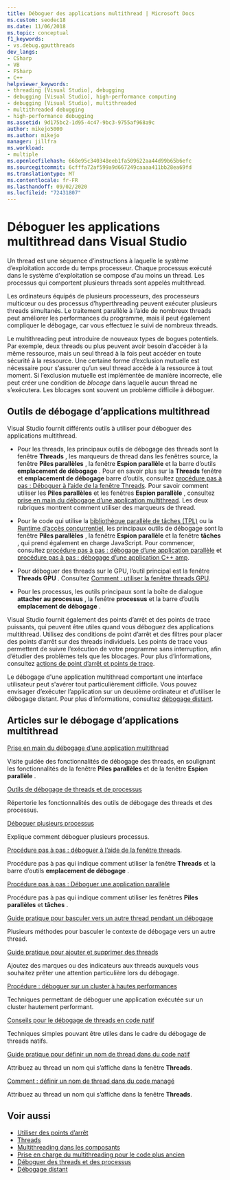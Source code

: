 ```yaml
---
title: Déboguer des applications multithread | Microsoft Docs
ms.custom: seodec18
ms.date: 11/06/2018
ms.topic: conceptual
f1_keywords:
- vs.debug.gputthreads
dev_langs:
- CSharp
- VB
- FSharp
- C++
helpviewer_keywords:
- threading [Visual Studio], debugging
- debugging [Visual Studio], high-performance computing
- debugging [Visual Studio], multithreaded
- multithreaded debugging
- high-performance debugging
ms.assetid: 9d175bc2-1d95-4c47-9bc3-9755af968a9c
author: mikejo5000
ms.author: mikejo
manager: jillfra
ms.workload:
- multiple
ms.openlocfilehash: 668e95c340348eeb1fa509622aa44d99b65b6efc
ms.sourcegitcommit: 6cfffa72af599a9d667249caaaa411bb28ea69fd
ms.translationtype: MT
ms.contentlocale: fr-FR
ms.lasthandoff: 09/02/2020
ms.locfileid: "72431807"
---
```

# <a name="debug-multithreaded-applications-in-visual-studio"></a>Déboguer les applications multithread dans Visual Studio
Un thread est une séquence d’instructions à laquelle le système d’exploitation accorde du temps processeur. Chaque processus exécuté dans le système d'exploitation se compose d'au moins un thread. Les processus qui comportent plusieurs threads sont appelés multithread.

Les ordinateurs équipés de plusieurs processeurs, des processeurs multicœur ou des processus d’hyperthreading peuvent exécuter plusieurs threads simultanés. Le traitement parallèle à l’aide de nombreux threads peut améliorer les performances du programme, mais il peut également compliquer le débogage, car vous effectuez le suivi de nombreux threads.

Le multithreading peut introduire de nouveaux types de bogues potentiels. Par exemple, deux threads ou plus peuvent avoir besoin d’accéder à la même ressource, mais un seul thread à la fois peut accéder en toute sécurité à la ressource. Une certaine forme d’exclusion mutuelle est nécessaire pour s’assurer qu’un seul thread accède à la ressource à tout moment. Si l’exclusion mutuelle est implémentée de manière incorrecte, elle peut créer une condition de *blocage* dans laquelle aucun thread ne s’exécutera. Les blocages sont souvent un problème difficile à déboguer.

## <a name="tools-for-debugging-multithreaded-apps"></a>Outils de débogage d’applications multithread

Visual Studio fournit différents outils à utiliser pour déboguer des applications multithread.

- Pour les threads, les principaux outils de débogage des threads sont la fenêtre **Threads** , les marqueurs de thread dans les fenêtres source, la fenêtre **Piles parallèles** , la fenêtre **Espion parallèle** et la barre d’outils **emplacement de débogage** . Pour en savoir plus sur la **Threads** fenêtre et **emplacement de débogage** barre d’outils, consultez [procédure pas à pas : Déboguer à l’aide de la fenêtre Threads](../debugger/how-to-use-the-threads-window.md). Pour savoir comment utiliser les **Piles parallèles** et les fenêtres **Espion parallèle** , consultez [prise en main du débogage d’une application multithread](../debugger/get-started-debugging-multithreaded-apps.md). Les deux rubriques montrent comment utiliser des marqueurs de thread.

- Pour le code qui utilise la [bibliothèque parallèle de tâches (TPL)](/dotnet/standard/parallel-programming/task-parallel-library-tpl) ou la [Runtime d’accès concurrentiel](/cpp/parallel/concrt/concurrency-runtime/), les principaux outils de débogage sont la fenêtre **Piles parallèles** , la fenêtre **Espion parallèle** et la fenêtre **tâches** , qui prend également en charge JavaScript. Pour commencer, consultez [procédure pas à pas : débogage d’une application parallèle](../debugger/walkthrough-debugging-a-parallel-application.md) et [procédure pas à pas : débogage d’une application C++ amp](/cpp/parallel/amp/walkthrough-debugging-a-cpp-amp-application).

- Pour déboguer des threads sur le GPU, l’outil principal est la fenêtre **Threads GPU** . Consultez [Comment : utiliser la fenêtre threads GPU](../debugger/how-to-use-the-gpu-threads-window.md).

- Pour les processus, les outils principaux sont la boîte de dialogue **attacher au processus** , la fenêtre **processus** et la barre d’outils **emplacement de débogage** .

Visual Studio fournit également des points d’arrêt et des points de trace puissants, qui peuvent être utiles quand vous déboguez des applications multithread. Utilisez des conditions de point d’arrêt et des filtres pour placer des points d’arrêt sur des threads individuels. Les points de trace vous permettent de suivre l’exécution de votre programme sans interruption, afin d’étudier des problèmes tels que les blocages. Pour plus d’informations, consultez [actions de point d’arrêt et points de trace](../debugger/using-breakpoints.md#BKMK_Print_to_the_Output_window_with_tracepoints).

Le débogage d'une application multithread comportant une interface utilisateur peut s'avérer tout particulièrement difficile. Vous pouvez envisager d’exécuter l’application sur un deuxième ordinateur et d’utiliser le débogage distant. Pour plus d’informations, consultez [débogage distant](../debugger/remote-debugging.md).

## <a name="articles-about-debugging-multithreaded-apps"></a>Articles sur le débogage d’applications multithread

 [Prise en main du débogage d’une application multithread](../debugger/get-started-debugging-multithreaded-apps.md)

Visite guidée des fonctionnalités de débogage des threads, en soulignant les fonctionnalités de la fenêtre **Piles parallèles** et de la fenêtre **Espion parallèle** .

 [Outils de débogage de threads et de processus](../debugger/debug-threads-and-processes.md)

Répertorie les fonctionnalités des outils de débogage des threads et des processus.

 [Déboguer plusieurs processus](../debugger/debug-multiple-processes.md)

Explique comment déboguer plusieurs processus.

 [Procédure pas à pas : déboguer à l’aide de la fenêtre threads](../debugger/how-to-use-the-threads-window.md).

Procédure pas à pas qui indique comment utiliser la fenêtre **Threads** et la barre d’outils **emplacement de débogage** .

 [Procédure pas à pas : Déboguer une application parallèle](../debugger/walkthrough-debugging-a-parallel-application.md)

Procédure pas à pas qui indique comment utiliser les fenêtres **Piles parallèles** et **tâches** .

 [Guide pratique pour basculer vers un autre thread pendant un débogage](../debugger/how-to-switch-to-another-thread-while-debugging.md)

Plusieurs méthodes pour basculer le contexte de débogage vers un autre thread.

 [Guide pratique pour ajouter et supprimer des threads](../debugger/how-to-flag-and-unflag-threads.md)

Ajoutez des marques ou des indicateurs aux threads auxquels vous souhaitez prêter une attention particulière lors du débogage.

 [Procédure : déboguer sur un cluster à hautes performances](../debugger/how-to-debug-on-a-high-performance-cluster.md)

Techniques permettant de déboguer une application exécutée sur un cluster hautement performant.

 [Conseils pour le débogage de threads en code natif](../debugger/tips-for-debugging-threads-in-native-code.md)

Techniques simples pouvant être utiles dans le cadre du débogage de threads natifs.

 [Guide pratique pour définir un nom de thread dans du code natif](../debugger/how-to-set-a-thread-name-in-native-code.md)

Attribuez au thread un nom qui s’affiche dans la fenêtre **Threads**.

 [Comment : définir un nom de thread dans du code managé](../debugger/how-to-set-a-thread-name-in-managed-code.md)

Attribuez au thread un nom qui s’affiche dans la fenêtre **Threads**.

## <a name="see-also"></a>Voir aussi

- [Utiliser des points d’arrêt](../debugger/using-breakpoints.md)
- [Threads](/dotnet/standard/threading/index)
- [Multithreading dans les composants](https://msdn.microsoft.com/Library/2fc31e68-fb71-4544-b654-0ce720478779)
- [Prise en charge du multithreading pour le code plus ancien](/cpp/parallel/multithreading-support-for-older-code-visual-cpp)
- [Déboguer des threads et des processus](../debugger/debug-threads-and-processes.md)
- [Débogage distant](../debugger/remote-debugging.md)